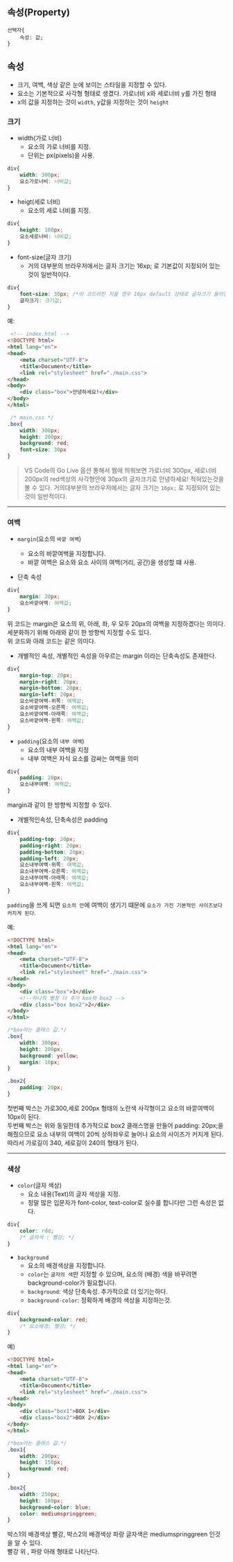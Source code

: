 ## 속성(Property)

```
선택자{
	속성: 값;
}
```
## 속성
- 크기, 여백, 색상 같은 눈에 보이는 스타일을 지정할 수 있다.
- 요소는 기본적으로 사각형 형태로 생겼다. 가로너비 x와 세로너비 y를 가진 형태 
- x의 값을 지정하는 것이 ```width```, y값을 지정하는 것이 ```height```


### 크기

- width(가로 너비)
	- 요소의 가로 너비를 지정.
	- 단위는 px(pixels)을 사용.

```CSS
div{
	width: 300px;
	요소가로너비: 너비값;
}
```

- heigt(세로 너비)
	- 요소의 세로 너비를 지정.

```CSS
div{
	height: 100px;
	요소세로너비: 너비값;
}
```


- font-size(글자 크기)
	- 거의 대부분의 브라우저에서는 글자 크기는 16xp; 로 기본값이 지정되어 있는것이 일반적이다.

```CSS
div{
	font-size: 30px; /*이 코드라인 지울 경우 16px default 상태로 글자크기 돌아간다. */
	글자크기: 크기값;
}
```


예:
```html 
 <!-- index.html -->
<!DOCTYPE html>
<html lang="en">
<head>
    <meta charset="UTF-8">
    <title>Document</title>
    <link rel="stylesheet" href="./main.css">
</head>
<body>
    <div class="box">안녕하세요!</div>
</body>
</html>
```

```css
 /* main.css */
.box{
	width: 300px;
	height: 200px;
	background: red;
	font-size: 30px
}
```

> VS Code의 Go Live 옵션 통해서 웹에 띄워보면 가로너비 300px, 세로너비 200px의 red색상의 사각형안에 30px의 글자크기로 안녕하세요! 적혀있는것을 볼 수 있다.
거의대부분의 브라우저에서는 글자 크기는 ```16px;``` 로 지정되어 있는것이 일반적이다.


---


### 여백

- ```margin```(요소의 ```바깥 여백```)
	- 요소의 바깥여백을 지정합니다.
	- 바깥 여백은 요소와 요소 사이의 여백(거리, 공간)을 생성할 떄 사용.

- 단축 속성
```CSS
div{
	margin: 20px;
	요소바깥여백: 여백값;
}
```

위 코드는 margin은 요소의 위, 아래, 좌, 우 모두 20px의 여백을 지정하겠다는 의미다.<br>
세분화하기 위해 아래와 같이 한 방향씩 지정할 수도 있다.<br>
위 코드와 아래 코드는 같은 의미다.

- 개별적인 속성, 개별적인 속성을 아우르는 margin 이라는 단축속성도 존재한다.
```CSS
div{
	margin-top: 20px;
	margin-right: 20px;
	margin-bottom: 20px;
	margin-left: 20px;
	요소바깥여백-위쪽: 여백값;
	요소바깥여백-오른쪽: 여백값;
	요소바깥여백-아래쪽: 여백값;
	요소바깥여백-왼쪽: 여백값;
}
```

- ```padding```(요소의 ```내부 여백```)
	- 요소의 내부 여백을 지정
	- 내부 여백은 자식 요소를 감싸는 여백을 의미

```CSS
div{
	padding: 20px;
	요소내부여백: 여백값;
}
```

margin과 같이 한 방향씩 지정할 수 있다.

- 개별적인속성,  단축속성은 padding
```CSS
div{
	padding-top: 20px;
	padding-right: 20px;
	padding-bottom: 20px;
	padding-left: 20px;
	요소내부여백-위쪽: 여백값;
	요소내부여백-오른쪽: 여백값;
	요소내부여백-아래쪽: 여백값;
	요소내부여백-왼쪽: 여백값;
}
```
```padding```을 쓰게 되면 ```요소의 안```에 여백이 생기기 떄문에 ```요소가 가진 기본적인 사이즈보다 커지게 된다```.

예:
```html
<!DOCTYPE html>
<html lang="en">
<head>
    <meta charset="UTF-8">
    <title>Document</title>
    <link rel="stylesheet" href="./main.css">
</head>
<body>
    <div class="box">1</div>
    <!--하나의 별칭 더 추가 box와 box2 -->
    <div class="box box2">2</div>
</body>
</html>
```
```css
/*box라는 클래스 값.*/
.box{
    width: 300px;
    height: 200px;
    background: yellow;
    margin: 10px;
}

.box2{
    padding: 20px;
}
```

첫번째 박스는 가로300,세로 200px 형태의 노란색 사각형이고 요소의 바깥여백이 10px이 된다.<br>
두번째 박스는 위와 동일한데 추가적으로 box2 클래스명을 만들어 padding: 20px;을해줬으므로 요소 내부의 여백이 20씩 상하좌우로 늘어나 요소의 사이즈가 커지게 된다.<br>
따라서 가로길이 340, 세로길이 240의 형태가 된다.

---

### 색상

- ```color```(글자 색상)
	- 요소 내용(Text)의 글자 색상을 지정.
	- 정말 많은 입문자가 font-color, text-color로 실수를 합니다만 그런 속성은 없다.
```CSS
div{
	color: rdd;
	/* 글자색 : 빨강; */
}
```


- ```background```
	- 요소의 배경색상을 지정합니다.
	- ```color```는 ```글자의 색```만 지정할 수 있으며, 요소의 (배경) 색을 바꾸려면 background-color가 필요합니다.
	- ```background```: 색상 단축속성. 추가적으로 더 있기는하다.
	- ```background-color```: 정확하게 배경의 색상을 지정하는것.

```css
div{
	background-color: red;
	/* 요소배경: 빨강; */
}
```

예)
```html
<!DOCTYPE html>
<html lang="en">
<head>
    <meta charset="UTF-8">
    <title>Document</title>
    <link rel="stylesheet" href="./main.css">
</head>
<body>
    <div class="box1">BOX 1</div>
    <div class="box2">BOX 2</div>
</body>
</html>
```
```css
/*box라는 클래스 값.*/
.box1{
    width: 200px;
    height: 150px;
    background: red;
}

.box2{
    width: 250px;
    height: 180px;
    background-color: blue;
    color: mediumspringgreen;
}
```

박스1의 배경색상 빨강, 박스2의 배경색상 파랑 글자색은 mediumspringgreen 인것을 알 수 있다.<br>
빨강 위 , 파랑 아래 형태로 나타난다.